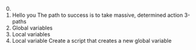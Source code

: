 0. <o>
1. Hello you
The path to success is to take massive, determined action
3-paths
4. Global variables
5. Local variables
6. Local variable
Create a script that creates a new global variable
